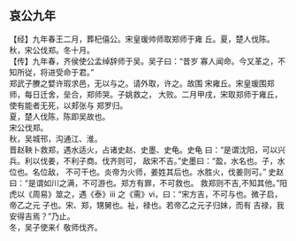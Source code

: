 ## 哀公九年

【经】九年春王二月，葬杞僖公。宋皇瑗帅师取郑师于雍
丘。夏，楚人伐陈。秋，宋公伐郑。冬十月。  
【传】九年春，齐侯使公孟绰辞师于吴。吴子曰：“昔岁
寡人闻命。今又革之，不知所従，将进受命于君。”  
郑武子賸之嬖许瑕求邑，无以与之。请外取，许之。故围
宋雍丘。宋皇瑗围郑师，每日迁舍，垒合，郑师哭。子姚救之，
大败。二月甲戌，宋取郑师于雍丘，使有能者无死，以郏张与
郑罗归。  
夏，楚人伐陈，陈即吴故也。  
宋公伐郑。  
秋，吴城邗，沟通江、淮。  
晋赵鞅卜救郑，遇水适火，占诸史赵、史墨、史龟。史龟
曰：“是谓沈阳，可以兴兵。利以伐姜，不利子商。伐齐则可，
敌宋不吉。”史墨曰：“盈，水名也。子，水位也。名位敌，
不可干也。炎帝为火师，姜姓其后也。水胜火，伐姜则可。”
史赵曰：“是谓如川之满，不可游也。郑方有罪，不可救也。
救郑则不吉,不知其他。”阳虎以《周易》筮之，遇《泰》ⅱⅰ
之《需》ⅴⅰ，曰：“宋方吉，不可与也。微子启，帝乙之元
子也。宋、郑，甥舅也。祉，禄也。若帝乙之元子归妹，而有
吉禄，我安得吉焉？”乃止。  
冬，吴子使来亻敬师伐齐。  

